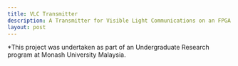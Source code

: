 ```yaml
---
title: VLC Transmitter
description: A Transmitter for Visible Light Communications on an FPGA
layout: post
---
```


*This project was undertaken as part of an Undergraduate Research program at Monash University Malaysia. 

